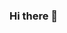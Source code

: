 ### Hi there 👋

<!--
**sajjadahmed24/sajjadahmed24** is a ✨ _special_ ✨ repository because its `README.md` (this file) appears on your GitHub profile.

Here are some ideas to get you started:

- 🔭 I’m currently working on web development
- 🌱 I’m currently learning Cloud computing
- 💬 Ask me about FrontEnd
- 📫 How to reach me: sajjadahmedlap@gmail.com
- ⚡ Fun fact: * I Like travelling and Singing
-->
